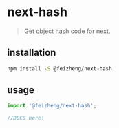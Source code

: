 # next-hash
> Get object hash code for next.

## installation
```bash
npm install -S @feizheng/next-hash
```

## usage
```js
import '@feizheng/next-hash';

//DOCS here!
```
